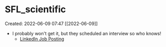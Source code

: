 # SFL_scientific
Created: 2022-06-09 07:47
[[2022-06-09]]

- I probably won't get it, but they scheduled an interview so who knows!
	- [LinkedIn Job Posting](https://www.linkedin.com/jobs/view/3082105221/?refId=3ff93752-c06c-449c-8ee6-afca3c92b22a)
